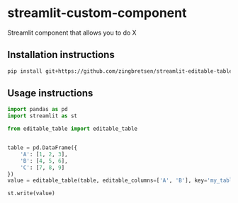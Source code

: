 # streamlit-custom-component

Streamlit component that allows you to do X

## Installation instructions

```sh
pip install git+https://github.com/zingbretsen/streamlit-editable-table.git
```

## Usage instructions

```python
import pandas as pd
import streamlit as st

from editable_table import editable_table


table = pd.DataFrame({
    'A': [1, 2, 3],
    'B': [4, 5, 6],
    'C': [7, 8, 9]
})
value = editable_table(table, editable_columns=['A', 'B'], key='my_table_1')

st.write(value)
```
